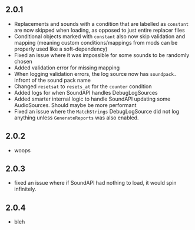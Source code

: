 ## 2.0.1
- Replacements and sounds with a condition that are labelled as `constant` are now skipped when loading, as opposed to just entire replacer files
- Conditional objects marked with `constant` also now skip validation and mapping (meaning custom conditions/mappings from mods can be properly used like a soft-dependency)
- Fixed an issue where it was impossible for some sounds to be randomly chosen
- Added validation error for missing mapping
- When logging validation errors, the log source now has `soundpack.` infront of the sound pack name
- Changed `resetsat` to `resets_at` for the `counter` condition
- Added logs for when SoundAPI handles DebugLogSources
- Added smarter internal logic to handle SoundAPI updating some AudioSources. Should maybe be more performant
- Fixed an issue where the `MatchStrings` DebugLogSource did not log anything unless `GenerateReports` was also enabled.

## 2.0.2
- woops

## 2.0.3
- fixed an issue where if SoundAPI had nothing to load, it would spin infinitely.

## 2.0.4
- bleh 

